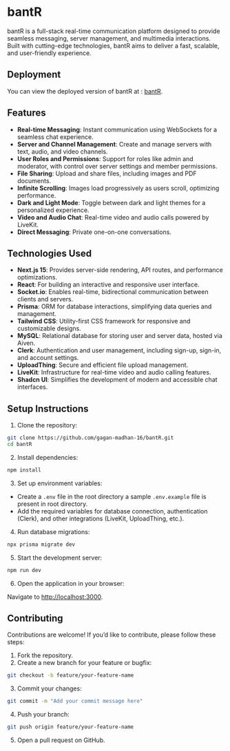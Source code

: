 # bantR

bantR is a full-stack real-time communication platform designed to provide seamless messaging, server management, and multimedia interactions. Built with cutting-edge technologies, bantR aims to deliver a fast, scalable, and user-friendly experience.

## Deployment

You can view the deployed version of bantR at : [bantR](https://bant-r.vercel.app/).

## Features

- **Real-time Messaging**: Instant communication using WebSockets for a seamless chat experience.
- **Server and Channel Management**: Create and manage servers with text, audio, and video channels.
- **User Roles and Permissions**: Support for roles like admin and moderator, with control over server settings and member permissions.
- **File Sharing**: Upload and share files, including images and PDF documents.
- **Infinite Scrolling**: Images load progressively as users scroll, optimizing performance.
- **Dark and Light Mode**: Toggle between dark and light themes for a personalized experience.
- **Video and Audio Chat**: Real-time video and audio calls powered by LiveKit.
- **Direct Messaging**: Private one-on-one conversations.

## Technologies Used

- **Next.js 15**: Provides server-side rendering, API routes, and performance optimizations.
- **React**: For building an interactive and responsive user interface.
- **Socket.io**: Enables real-time, bidirectional communication between clients and servers.
- **Prisma**: ORM for database interactions, simplifying data queries and management.
- **Tailwind CSS**: Utility-first CSS framework for responsive and customizable designs.
- **MySQL**: Relational database for storing user and server data, hosted via Aiven.
- **Clerk**: Authentication and user management, including sign-up, sign-in, and account settings.
- **UploadThing**: Secure and efficient file upload management.
- **LiveKit**: Infrastructure for real-time video and audio calling features.
- **Shadcn UI**: Simplifies the development of modern and accessible chat interfaces.

## Setup Instructions

1. Clone the repository:

```bash
git clone https://github.com/gagan-madhan-16/bantR.git
cd bantR
```

2. Install dependencies:

```bash
npm install
```

3. Set up environment variables:

- Create a `.env` file in the root directory a sample `.env.example` file is present in root directory.
- Add the required variables for database connection, authentication (Clerk), and other integrations (LiveKit, UploadThing, etc.).

4. Run database migrations:

```bash
npx prisma migrate dev
```

5. Start the development server:

```bash
npm run dev
```

6. Open the application in your browser:

Navigate to [http://localhost:3000](http://localhost:3000/).

## Contributing

Contributions are welcome! If you’d like to contribute, please follow these steps:

1. Fork the repository.
2. Create a new branch for your feature or bugfix:

```bash
git checkout -b feature/your-feature-name
```

3. Commit your changes:

```bash
git commit -m "Add your commit message here"
```

4. Push your branch:

```bash
git push origin feature/your-feature-name
```

5. Open a pull request on GitHub.
